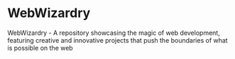 # WebWizardry
WebWizardry - A repository showcasing the magic of web development, featuring creative and innovative projects that push the boundaries of what is possible on the web
